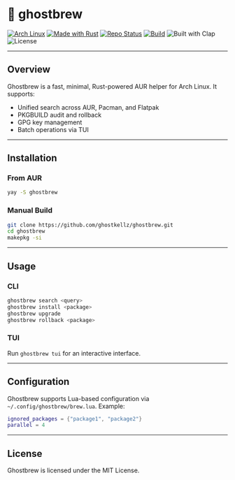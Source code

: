 # 👻 ghostbrew

[![Arch Linux](https://img.shields.io/badge/platform-Arch%20Linux-1793d1?logo=arch-linux&logoColor=white)](https://archlinux.org)
[![Made with Rust](https://img.shields.io/badge/made%20with-Rust-000000?logo=rust&logoColor=white)](https://www.rust-lang.org/)
[![Repo Status](https://img.shields.io/badge/status-active-success?style=flat-square)](https://github.com/ghostkellz/ghostbrew)
[![Build](https://img.shields.io/github/actions/workflow/status/ghostkellz/ghostbrew/main.yml?branch=main)](https://github.com/ghostkellz/ghostbrew/actions)
![Built with Clap](https://img.shields.io/badge/built%20with-clap-orange)
![License](https://img.shields.io/github/license/ghostkellz/ghostbrew)

---

## Overview
Ghostbrew is a fast, minimal, Rust-powered AUR helper for Arch Linux. It supports:
- Unified search across AUR, Pacman, and Flatpak
- PKGBUILD audit and rollback
- GPG key management
- Batch operations via TUI

---

## Installation
### From AUR
```bash
yay -S ghostbrew
```

### Manual Build
```bash
git clone https://github.com/ghostkellz/ghostbrew.git
cd ghostbrew
makepkg -si
```

---

## Usage
### CLI
```bash
ghostbrew search <query>
ghostbrew install <package>
ghostbrew upgrade
ghostbrew rollback <package>
```

### TUI
Run `ghostbrew tui` for an interactive interface.

---

## Configuration
Ghostbrew supports Lua-based configuration via `~/.config/ghostbrew/brew.lua`. Example:
```lua
ignored_packages = {"package1", "package2"}
parallel = 4
```

---

## License
Ghostbrew is licensed under the MIT License.

